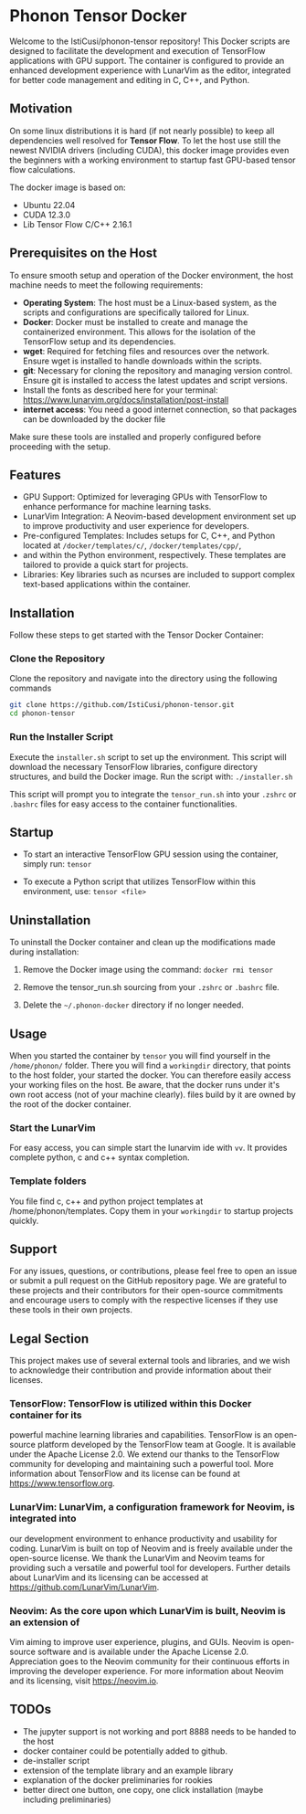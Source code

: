 # Phonon Tensor Docker

Welcome to the IstiCusi/phonon-tensor repository! This Docker scripts are
designed to facilitate the development and execution of TensorFlow applications
with GPU support. The container is configured to provide an enhanced
development experience with LunarVim as the editor, integrated for better code
management and editing in C, C++, and Python.

## Motivation

On some linux distributions it is hard (if not nearly possible) to keep 
all dependencies well resolved for **Tensor Flow**. To let the host use still
the newest NVIDIA drivers (including CUDA), this docker image provides even
the beginners with a working environment to startup fast GPU-based tensor flow
calculations. 

The docker image is based on:

- Ubuntu 22.04
- CUDA 12.3.0 
- Lib Tensor Flow C/C++ 2.16.1

## Prerequisites on the Host

To ensure smooth setup and operation of the Docker environment, the host machine needs to meet the following requirements:

- **Operating System**: The host must be a Linux-based system, as the scripts and configurations are specifically tailored for Linux.
- **Docker**: Docker must be installed to create and manage the containerized environment. This allows for the isolation of the TensorFlow setup and its dependencies.
- **wget**: Required for fetching files and resources over the network. Ensure wget is installed to handle downloads within the scripts.
- **git**: Necessary for cloning the repository and managing version control. Ensure git is installed to access the latest updates and script versions.
- Install the fonts as described here for your terminal: <https://www.lunarvim.org/docs/installation/post-install> 
- **internet access**: You need a good internet connection, so that packages can be downloaded by the docker file

Make sure these tools are installed and properly configured before proceeding with the setup.

## Features

- GPU Support: Optimized for leveraging GPUs with TensorFlow to enhance
  performance for machine learning tasks.
- LunarVim Integration: A Neovim-based development environment set up to improve
  productivity and user experience for developers.
- Pre-configured Templates: Includes setups for C, C++, and Python located at
  `/docker/templates/c/`, `/docker/templates/cpp/`,
- and within the Python environment, respectively. These templates are tailored
  to provide a quick start for projects.
- Libraries: Key libraries such as ncurses are included to support complex
  text-based applications within the container.

## Installation

Follow these steps to get started with the Tensor Docker Container:

### Clone the Repository

Clone the repository and navigate into the directory using the following commands

```bash
git clone https://github.com/IstiCusi/phonon-tensor.git
cd phonon-tensor
```

### Run the Installer Script

Execute the `installer.sh` script to set up the environment. This script will
download the necessary TensorFlow libraries, configure directory structures,
and build the Docker image. Run the script with: `./installer.sh`

This script will prompt you to integrate the `tensor_run.sh` into your
`.zshrc` or `.bashrc` files for easy access to the container
functionalities.

## Startup

- To start an interactive TensorFlow GPU session using the container, simply
  run: `tensor`

- To execute a Python script that utilizes TensorFlow within this environment,
  use: `tensor <file>`

## Uninstallation

To uninstall the Docker container and clean up the modifications made during
installation:

1. Remove the Docker image using the command: `docker rmi tensor`

2. Remove the tensor_run.sh sourcing from your `.zshrc` or `.bashrc` file.

3. Delete the `~/.phonon-docker` directory if no longer needed.

## Usage

When you started the container by `tensor` you will find yourself in the
`/home/phonon/` folder. There you will find a `workingdir` directory, that
points to the host folder, your started the docker. You can therefore easily
access your working files on the host. Be aware, that the docker runs under
it's own root access (not of your machine clearly). files build by it are owned
by the root of the docker container.

### Start the LunarVim

For easy access, you can simple start the lunarvim ide with `vv`. It provides
complete python, c and c++ syntax completion.

### Template folders

You file find c, c++ and python project templates at /home/phonon/templates.
Copy them in your `workingdir` to startup projects quickly.

## Support

For any issues, questions, or contributions, please feel free to
open an issue or submit a pull request on the GitHub repository page. We are
grateful to these projects and their contributors for their open-source
commitments and encourage users to comply with the respective licenses if they
use these tools in their own projects.

## Legal Section

This project makes use of several external tools and libraries, and we wish to
acknowledge their contribution and provide information about their licenses.

### TensorFlow: TensorFlow is utilized within this Docker container for its

powerful machine learning libraries and capabilities. TensorFlow is an
open-source platform developed by the TensorFlow team at Google. It is
available under the Apache License 2.0. We extend our thanks to the TensorFlow
community for developing and maintaining such a powerful tool. More information
about TensorFlow and its license can be found at <https://www.tensorflow.org>.

### LunarVim: LunarVim, a configuration framework for Neovim, is integrated into

our development environment to enhance productivity and usability for coding.
LunarVim is built on top of Neovim and is freely available under the open-source
license. We thank the LunarVim and Neovim teams for providing such a versatile
and powerful tool for developers. Further details about LunarVim and its
licensing can be accessed at <https://github.com/LunarVim/LunarVim>.

### Neovim: As the core upon which LunarVim is built, Neovim is an extension of

Vim aiming to improve user experience, plugins, and GUIs. Neovim is open-source
software and is available under the Apache License 2.0. Appreciation goes to
the Neovim community for their continuous efforts in improving the developer
experience. For more information about Neovim and its licensing, visit
<https://neovim.io>.

## TODOs

- The jupyter support is not working and port 8888 needs to be handed to the host
- docker container could be potentially added to github. 
- de-installer script
- extension of the template library and an example library 
- explanation of the docker preliminaries for rookies
- better direct one button, one copy, one click installation (maybe including preliminaries)

